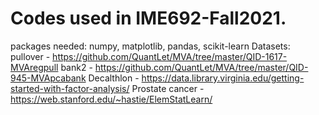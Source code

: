 # Codes used in IME692-Fall2021.
packages needed: numpy, matplotlib, pandas, scikit-learn
Datasets:
  pullover - https://github.com/QuantLet/MVA/tree/master/QID-1617-MVAregpull
  bank2 - https://github.com/QuantLet/MVA/tree/master/QID-945-MVApcabank
  Decalthlon - https://data.library.virginia.edu/getting-started-with-factor-analysis/
  Prostate cancer - https://web.stanford.edu/~hastie/ElemStatLearn/
  

